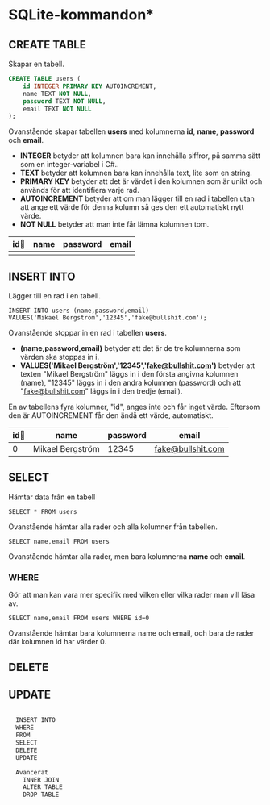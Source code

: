 # SQLite-kommandon\*

## CREATE TABLE

Skapar en tabell.&#x20;

```sql
CREATE TABLE users (
	id INTEGER PRIMARY KEY AUTOINCREMENT,
	name TEXT NOT NULL,
	password TEXT NOT NULL,
	email TEXT NOT NULL
);
```

Ovanstående skapar tabellen **users** med kolumnerna **id**, **name**, **password** och **email**.

* **INTEGER** betyder att kolumnen bara kan innehålla siffror, på samma sätt som en integer-variabel i C#..
* **TEXT** betyder att kolumnen bara kan innehålla text, lite som en string.
* **PRIMARY KEY** betyder att det är värdet i den kolumnen som är unikt och används för att identifiera varje rad.
* **AUTOINCREMENT** betyder att om man lägger till en rad i tabellen utan att ange ett värde för denna kolumn så ges den ett automatiskt nytt värde.
* **NOT NULL** betyder att man inte får lämna kolumnen tom.

| id🔑 | name | password | email |
| ---- | ---- | -------- | ----- |
|      |      |          |       |

## INSERT INTO

Lägger till en rad i en tabell.

```
INSERT INTO users (name,password,email)
VALUES('Mikael Bergström','12345','fake@bullshit.com');
```

Ovanstående stoppar in en rad i tabellen **users**.

* **(name,password,email)** betyder att det är de tre kolumnerna som värden ska stoppas in i.
* **VALUES('Mikael Bergström','12345','fake@bullshit.com')** betyder att texten "Mikael Bergström" läggs in i den första angivna kolumnen (name), "12345" läggs in i den andra kolumnen (password) och att "fake@bullshit.com" läggs in i den tredje (email).

En av tabellens fyra kolumner, "id", anges inte och får inget värde. Eftersom den är AUTOINCREMENT får den ändå ett värde, automatiskt.

| id🔑 | name             | password | email             |
| ---- | ---------------- | -------- | ----------------- |
| 0    | Mikael Bergström | 12345    | fake@bullshit.com |

## SELECT

Hämtar data från en tabell

```
SELECT * FROM users
```

Ovanstående hämtar alla rader och alla kolumner från tabellen.

```
SELECT name,email FROM users
```

Ovanstående hämtar alla rader, men bara kolumnerna **name** och **email**.

### WHERE

Gör att man kan vara mer specifik med vilken eller vilka rader man vill läsa av.

```
SELECT name,email FROM users WHERE id=0
```

Ovanstående hämtar bara kolumnerna name och email, och bara de rader där kolumnen id har värder 0.

## DELETE

## UPDATE

```csharp

  INSERT INTO
  WHERE
  FROM
  SELECT
  DELETE
  UPDATE

  Avancerat
    INNER JOIN
    ALTER TABLE
    DROP TABLE
```

